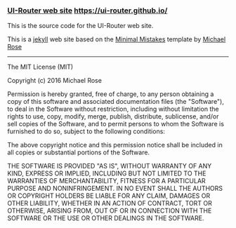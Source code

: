 ### [UI-Router web site](https://ui-router.github.io/) https://ui-router.github.io/

This is the source code for the UI-Router web site.

This is a [jekyll](https://jekyllrb.com) web site based on the [Minimal Mistakes](https://mmistakes.github.io/minimal-mistakes/) template by [Michael Rose](https://twitter.com/@mmistakes)


---

The MIT License (MIT)

Copyright (c) 2016 Michael Rose

Permission is hereby granted, free of charge, to any person obtaining a copy
of this software and associated documentation files (the "Software"), to deal
in the Software without restriction, including without limitation the rights
to use, copy, modify, merge, publish, distribute, sublicense, and/or sell
copies of the Software, and to permit persons to whom the Software is
furnished to do so, subject to the following conditions:

The above copyright notice and this permission notice shall be included in all
copies or substantial portions of the Software.

THE SOFTWARE IS PROVIDED "AS IS", WITHOUT WARRANTY OF ANY KIND, EXPRESS OR
IMPLIED, INCLUDING BUT NOT LIMITED TO THE WARRANTIES OF MERCHANTABILITY,
FITNESS FOR A PARTICULAR PURPOSE AND NONINFRINGEMENT. IN NO EVENT SHALL THE
AUTHORS OR COPYRIGHT HOLDERS BE LIABLE FOR ANY CLAIM, DAMAGES OR OTHER
LIABILITY, WHETHER IN AN ACTION OF CONTRACT, TORT OR OTHERWISE, ARISING FROM,
OUT OF OR IN CONNECTION WITH THE SOFTWARE OR THE USE OR OTHER DEALINGS IN THE
SOFTWARE.
